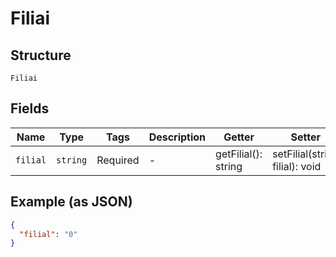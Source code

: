 
# Filiai

## Structure

`Filiai`

## Fields

| Name | Type | Tags | Description | Getter | Setter |
|  --- | --- | --- | --- | --- | --- |
| `filial` | `string` | Required | - | getFilial(): string | setFilial(string filial): void |

## Example (as JSON)

```json
{
  "filial": "0"
}
```

